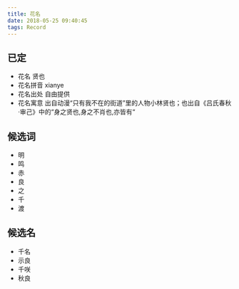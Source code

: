 ```yaml
---
title: 花名
date: 2018-05-25 09:40:45
tags: Record
---
```


## 已定
- 花名 贤也
- 花名拼音 xianye
- 花名出处 自由提供
- 花名寓意 出自动漫“只有我不在的街道”里的人物小林贤也；也出自《吕氏春秋·审己》中的“身之贤也,身之不肖也,亦皆有“

## 候选词
- 明
- 鸣
- 赤
- 良
- 之
- 千
- 渡

## 候选名
- 千名
- 示良
- 千咲
- 秋良

